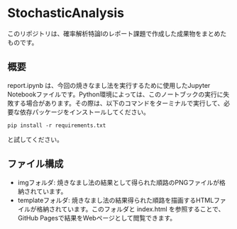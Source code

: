 # StochasticAnalysis
このリポジトリは、確率解析特論Ⅰのレポート課題で作成した成果物をまとめたものです。

## 概要
report.ipynb は、今回の焼きなまし法を実行するために使用したJupyter Notebookファイルです。Python環境によっては、このノートブックの実行に失敗する場合があります。その際は、以下のコマンドをターミナルで実行して、必要な依存パッケージをインストールしてください。
```
pip install -r requirements.txt
```
と試してください。

## ファイル構成
- imgフォルダ: 焼きなまし法の結果として得られた順路のPNGファイルが格納されています。
- templateフォルダ: 焼きなまし法の結果得られた順路を描画するHTMLファイルが格納されています。このフォルダと index.html を参照することで、GitHub Pagesで結果をWebページとして閲覧できます。


